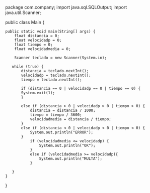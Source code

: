 package com.company;
import java.sql.SQLOutput;
import java.util.Scanner;

public class Main {

    public static void main(String[] args) {
        float distancia = 0;
        float velocidadp = 0;
        float tiempo = 0;
        float velocidadmedia = 0;

        Scanner teclado = new Scanner(System.in);

       while (true) {
           distancia = teclado.nextInt();
           velocidadp = teclado.nextInt();
           tiempo = teclado.nextInt();

           if (distancia == 0 | velocidadp == 0 | tiempo == 0) {
           System.exit(1);
           }

           else if (distancia > 0 | velocidadp > 0 | tiempo > 0) {
               distancia = distancia / 1000;
               tiempo = tiempo / 3600;
               velocidadmedia = distancia / tiempo;
           }
           else if (distancia < 0 | velocidadp < 0 | tiempo < 0) {
               System.out.println("ERROR");
           }
               if (velocidadmedia <= velocidadp) {
                   System.out.println("OK");
               }
               else if (velocidadmedia >= velocidadp){
                   System.out.println("MULTA");
               }

       }
    }
}
